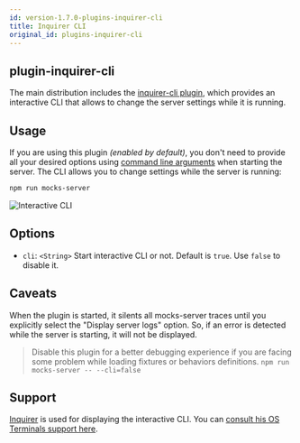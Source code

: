 ```yaml
---
id: version-1.7.0-plugins-inquirer-cli
title: Inquirer CLI
original_id: plugins-inquirer-cli
---
```


## plugin-inquirer-cli

The main distribution includes the [inquirer-cli plugin](https://www.npmjs.com/package/@mocks-server/plugin-inquirer-cli), which provides an interactive CLI that allows to change the server settings while it is running.

## Usage

If you are using this plugin _(enabled by default)_, you don't need to provide all your desired options using [command line arguments](configuration-command-line-arguments.md) when starting the server. The CLI allows you to change settings while the server is running:

```bash
npm run mocks-server
```

![Interactive CLI](assets/cli_animation.gif)

## Options

* `cli`: `<String>` Start interactive CLI or not. Default is `true`. Use `false` to disable it.

## Caveats

When the plugin is started, it silents all mocks-server traces until you explicitly select the "Display server logs" option. So, if an error is detected while the server is starting, it will not be displayed. 

> Disable this plugin for a better debugging experience if you are facing some problem while loading fixtures or behaviors definitions. `npm run mocks-server -- --cli=false`

## Support

[Inquirer][inquirer-url] is used for displaying the interactive CLI. You can [consult his OS Terminals support here][inquirer-support].

[inquirer-url]: https://www.npmjs.com/package/inquirer
[inquirer-support]: https://www.npmjs.com/package/inquirer#support-os-terminals